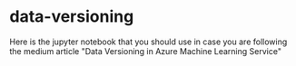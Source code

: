 # data-versioning
Here is the jupyter notebook that you should use in case you are following the medium article "Data Versioning in Azure Machine Learning Service"

